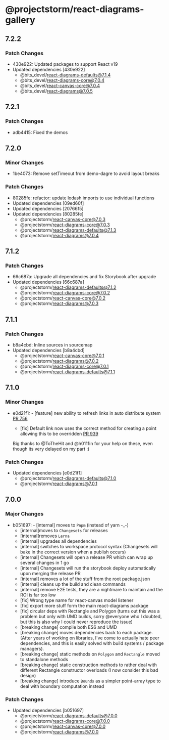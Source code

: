 # @projectstorm/react-diagrams-gallery

## 7.2.2

### Patch Changes

- 430e922: Updated packages to support React v19
- Updated dependencies [430e922]
  - @bits_devel/react-diagrams-defaults@7.1.4
  - @bits_devel/react-diagrams-core@7.0.4
  - @bits_devel/react-canvas-core@7.0.4
  - @bits_devel/react-diagrams@7.0.5

## 7.2.1

### Patch Changes

- adb4415: Fixed the demos

## 7.2.0

### Minor Changes

- 1be4073: Remove setTimeout from demo-dagre to avoid layout breaks

### Patch Changes

- 80285fe: refactor: update lodash imports to use individual functions
- Updated dependencies [09ed60f]
- Updated dependencies [20766f5]
- Updated dependencies [80285fe]
  - @projectstorm/react-canvas-core@7.0.3
  - @projectstorm/react-diagrams-core@7.0.3
  - @projectstorm/react-diagrams-defaults@7.1.3
  - @projectstorm/react-diagrams@7.0.4

## 7.1.2

### Patch Changes

- 66c687a: Upgrade all dependencies and fix Storybook after upgrade
- Updated dependencies [66c687a]
  - @projectstorm/react-diagrams-defaults@7.1.2
  - @projectstorm/react-diagrams-core@7.0.2
  - @projectstorm/react-canvas-core@7.0.2
  - @projectstorm/react-diagrams@7.0.3

## 7.1.1

### Patch Changes

- b8a4cbd: Inline sources in sourcemap
- Updated dependencies [b8a4cbd]
  - @projectstorm/react-canvas-core@7.0.1
  - @projectstorm/react-diagrams@7.0.2
  - @projectstorm/react-diagrams-core@7.0.1
  - @projectstorm/react-diagrams-defaults@7.1.1

## 7.1.0

### Minor Changes

- e0d21f1: - [feature] new ability to refresh links in auto distribute system [PR 756](https://github.com/projectstorm/react-diagrams/pull/756)

  - [fix] Default link now uses the correct method for creating a point allowing this to be overridden [PR 939](https://github.com/projectstorm/react-diagrams/pull/939)

  Big thanks to @ToTheHit and @h0111in for your help on these, even though its very delayed on my part :)

### Patch Changes

- Updated dependencies [e0d21f1]
  - @projectstorm/react-diagrams-defaults@7.1.0
  - @projectstorm/react-diagrams@7.0.1

## 7.0.0

### Major Changes

- b051697: - [internal] moves to `Pnpm` (instead of yarn -\_-)
  - [internal]moves to `Changesets` for releases
  - [internal]removes `Lerna`
  - [internal] upgrades all dependencies
  - [internal] switches to workspace protocol syntax (Changesets will bake in the correct version when a publish occurs)
  - [internal] Changesets will open a release PR which can wrap up several changes in 1 go
  - [internal] Changesets will run the storybook deploy automatically upon merging the release PR
  - [internal] removes a lot of the stuff from the root package.json
  - [internal] cleans up the build and clean commands
  - [internal] remove E2E tests, they are a nightmare to maintain and the ROI is far too low
  - [fix] Wrong type name for react-canvas model listener
  - [fix] export more stuff form the main react-diagrams package
  - [fix] circular deps with Rectangle and Polygon (turns out this was a problem but only with UMD builds, sorry @everyone who I doubted, but this is also why I could never reproduce the issue)
  - [breaking change] compile both ES6 and UMD
  - [breaking change] moves dependencies back to each package. (After years of working on libraries, I've come to actually hate peer dependencies, and this is easily solved with build systems / package managers).
  - [breaking change] static methods on `Polygon` and `Rectangle` moved to standalone methods
  - [breaking change] static construction methods to rather deal with different Rectangle constructor overloads (I now consider this bad design)
  - [breaking change] introduce `Bounds` as a simpler point-array type to deal with boundary computation instead

### Patch Changes

- Updated dependencies [b051697]
  - @projectstorm/react-diagrams-defaults@7.0.0
  - @projectstorm/react-diagrams-core@7.0.0
  - @projectstorm/react-canvas-core@7.0.0
  - @projectstorm/react-diagrams@7.0.0
